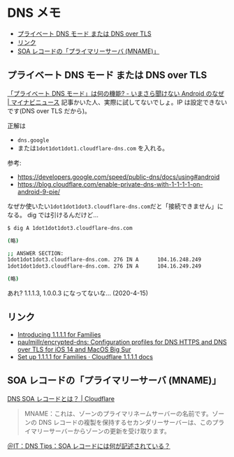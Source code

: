 # DNS メモ

- [プライベート DNS モード または DNS over TLS](#プライベート-dns-モード-または-dns-over-tls)
- [リンク](#リンク)
- [SOA レコードの「プライマリーサーバ (MNAME)」](#soa-レコードのプライマリーサーバ-mname)

## プライベート DNS モード または DNS over TLS

[「プライベート DNS モード」は何の機能? - いまさら聞けない Android のなぜ | マイナビニュース](https://news.mynavi.jp/article/20200411-android_why/)
記事かいた人、実際に試してないでしょ。IP は設定できないです(DNS over TLS だから)。

正解は

- `dns.google`
- または`1dot1dot1dot1.cloudflare-dns.com`
  を入れる。

参考:

- <https://developers.google.com/speed/public-dns/docs/using#android>
- <https://blog.cloudflare.com/enable-private-dns-with-1-1-1-1-on-android-9-pie/>

なぜか使いたい`1dot1dot1dot3.cloudflare-dns.com`だと「接続できません」になる。
dig では引けるんだけど...

```sh
$ dig A 1dot1dot1dot3.cloudflare-dns.com

(略)

;; ANSWER SECTION:
1dot1dot1dot3.cloudflare-dns.com. 276 IN A      104.16.248.249
1dot1dot1dot3.cloudflare-dns.com. 276 IN A      104.16.249.249

(略)
```

あれ? 1.1.1.3, 1.0.0.3 になってないな... (2020-4-15)

## リンク

- [Introducing 1.1.1.1 for Families](https://blog.cloudflare.com/introducing-1-1-1-1-for-families/)
- [paulmillr/encrypted-dns: Configuration profiles for DNS HTTPS and DNS over TLS for iOS 14 and MacOS Big Sur](https://github.com/paulmillr/encrypted-dns)
- [Set up 1.1.1.1 for Families · Cloudflare 1.1.1.1 docs](https://developers.cloudflare.com/1.1.1.1/1.1.1.1-for-families)

## SOA レコードの「プライマリーサーバ (MNAME)」

[DNS SOA レコードとは？ | Cloudflare](https://www.cloudflare.com/ja-jp/learning/dns/dns-records/dns-soa-record/)

> MNAME：これは、ゾーンのプライマリネームサーバーの名前です。ゾーンの DNS レコードの複製を保持するセカンダリーサーバーは、このプライマリーサーバーからゾーンの更新を受け取ります。

[＠IT：DNS Tips：SOA レコードには何が記述されている？](https://atmarkit.itmedia.co.jp/fnetwork/dnstips/014.html)

